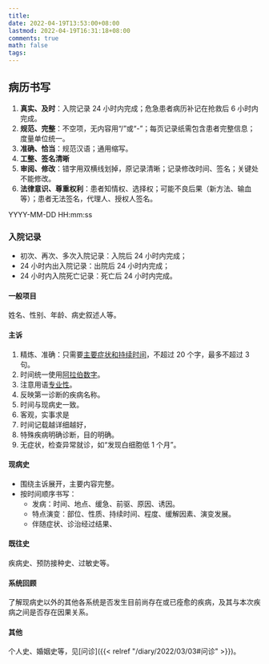 ```yaml
---
title: 
date: 2022-04-19T13:53:00+08:00
lastmod: 2022-04-19T16:31:18+08:00
comments: true
math: false
tags:
---
```


## 病历书写

1. **真实、及时**：入院记录 24 小时内完成；危急患者病历补记在抢救后 6 小时内完成。
2. **规范、完整**：不空项，无内容用“/”或“-”；每页记录纸需包含患者完整信息；度量单位统一。
3. **准确、恰当**：规范汉语；通用缩写。
4. **工整、签名清晰**
5. **审阅、修改**：错字用双横线划掉，原记录清晰；记录修改时间、签名；关键处不能修改。
6. **法律意识、尊重权利**：患者知情权、选择权；可能不良后果（新方法、输血等）；患者无法签名，代理人、授权人签名。

YYYY-MM-DD HH:mm:ss

### 入院记录

- 初次、再次、多次入院记录：入院后 24 小时内完成；
- 24 小时内出入院记录：出院后 24 小时内完成；
- 24 小时内入院死亡记录：死亡后 24 小时内完成。

#### 一般项目

姓名、性别、年龄、病史叙述人等。

#### 主诉

1. 精炼、准确：只需要<ins>主要症状和持续时间</ins>，不超过 20 个字，最多不超过 3 句。
2. 时间统一使用<ins>阿拉伯数字</ins>。
3. 注意用语<ins>专业性</ins>。
4. 反映第一诊断的疾病名称。
5. 时间与现病史一致。
6. 客观，实事求是
7. 时间记载越详细越好，
8. 特殊疾病明确诊断，目的明确。
9. 无症状，检查异常就诊，如“发现白细胞低 1 个月”。

#### 现病史

- 围绕主诉展开，主要内容完整。
- 按时间顺序书写：
    - 发病：时间、地点、缓急、前驱、原因、诱因。
    - 特点演变：部位、性质、持续时间、程度、缓解因素、演变发展。
    - 伴随症状、诊治经过结果、

#### 既往史

疾病史、预防接种史、过敏史等。

#### 系统回顾

了解现病史以外的其他各系统是否发生目前尚存在或已痊愈的疾病，及其与本次疾病之间是否存在因果关系。

#### 其他

个人史、婚姻史等，见[问诊]({{< relref "/diary/2022/03/03#问诊" >}})。
